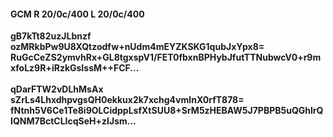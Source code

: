 #### GCM R 20/0c/400 L 20/0c/400
**gB7kTt82uzJLbnzf**<br/>**ozMRkbPw9U8XQtzodfw+nUdm4mEYZKSKG1qubJxYpx8=**<br/>**RuGcCeZS2ymvhRx+GL8tgxspV1/FET0fbxnBPHybJfutTTNubwcV0+r9mxfoLz9R+iRzkGsIssM++FCF...**<br/><br/>
**qDarFTW2vDLhMsAx**<br/>**sZrLs4LhxdhpvgsQH0ekkux2k7xchg4vmInX0rfT878=**<br/>**fNtnh5V6Ce1Te8i9OLCidppLsfXtSUU8+SrM5zHEBAW5J7PBPB5uQGhlrQIQNM7BctCLIcqSeH+zIJsm...**